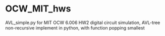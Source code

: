 # OCW_MIT_hws
AVL_simple.py
for MIT OCW 6.006 HW2 digital circuit simulation, AVL-tree non-recursive implement in python, with function popping smallest

